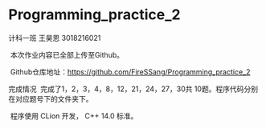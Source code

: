 # Programming_practice_2
计科一班 王昊恩 3018216021

​ 本次作业内容已全部上传至Github。

​ Github仓库地址：https://github.com/FireSSang/Programming_practice_2

完成情况
​ 完成了1，2，3，4，8，12，21，24，27，30共 10题。程序代码分别在对应题号下的文件夹下。

​ 程序使用 CLion 开发， C++ 14.0 标准。
